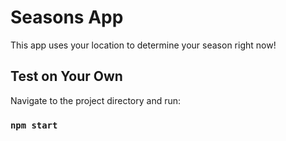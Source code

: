 # Seasons App

This app uses your location to determine your season right now!

## Test on Your Own

Navigate to the project directory and run:

### `npm start`

